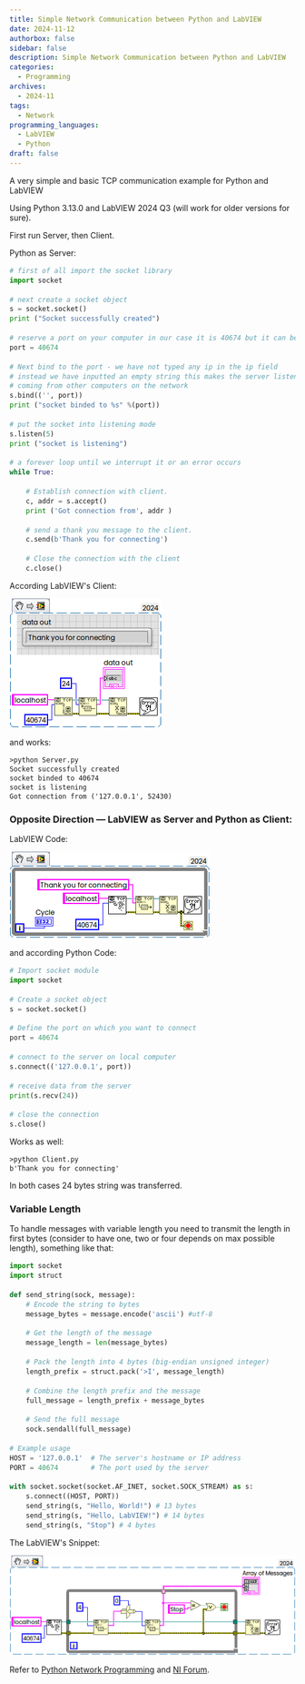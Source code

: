 ```yaml
---
title: Simple Network Communication between Python and LabVIEW
date: 2024-11-12
authorbox: false
sidebar: false
description: Simple Network Communication between Python and LabVIEW
categories:
  - Programming
archives:
  - 2024-11
tags:
  - Network
programming_languages:
  - LabVIEW
  - Python
draft: false
---
```

A very simple and basic TCP communication example for Python and LabVIEW
<!--more-->

Using Python 3.13.0 and LabVIEW 2024 Q3 (will work for older versions for sure).

First run Server, then Client.

Python as Server:

```Python
# first of all import the socket library
import socket

# next create a socket object
s = socket.socket()
print ("Socket successfully created")

# reserve a port on your computer in our case it is 40674 but it can be anything
port = 40674

# Next bind to the port - we have not typed any ip in the ip field
# instead we have inputted an empty string this makes the server listen to requests
# coming from other computers on the network
s.bind(('', port))
print ("socket binded to %s" %(port))

# put the socket into listening mode
s.listen(5)    
print ("socket is listening")

# a forever loop until we interrupt it or an error occurs
while True:

    # Establish connection with client.
    c, addr = s.accept()
    print ('Got connection from', addr )

    # send a thank you message to the client.
    c.send(b'Thank you for connecting')

    # Close the connection with the client
    c.close()
```

According LabVIEW's Client:

![](assets/ClientSnippet.png)

and works:

```markup
>python Server.py
Socket successfully created
socket binded to 40674
socket is listening
Got connection from ('127.0.0.1', 52430)
```

### Opposite Direction — LabVIEW as Server and Python as Client:

LabVIEW Code:

![](assets/ServerSnippet.png)

and according Python Code:

```Python
# Import socket module
import socket

# Create a socket object
s = socket.socket()

# Define the port on which you want to connect
port = 40674

# connect to the server on local computer
s.connect(('127.0.0.1', port))

# receive data from the server
print(s.recv(24))

# close the connection
s.close()
```

Works as well:

```
>python Client.py
b'Thank you for connecting'
```

In both cases 24 bytes string was transferred.

### Variable Length

To handle messages with variable length you need to transmit the length in first bytes (consider to have one, two or four depends on max possible length), something like that:

```python
import socket
import struct

def send_string(sock, message):
    # Encode the string to bytes
    message_bytes = message.encode('ascii') #utf-8
    
    # Get the length of the message
    message_length = len(message_bytes)
    
    # Pack the length into 4 bytes (big-endian unsigned integer)
    length_prefix = struct.pack('>I', message_length)
    
    # Combine the length prefix and the message
    full_message = length_prefix + message_bytes
    
    # Send the full message
    sock.sendall(full_message)

# Example usage
HOST = '127.0.0.1'  # The server's hostname or IP address
PORT = 40674        # The port used by the server

with socket.socket(socket.AF_INET, socket.SOCK_STREAM) as s:
    s.connect((HOST, PORT))
    send_string(s, "Hello, World!") # 13 bytes
    send_string(s, "Hello, LabVIEW!") # 14 bytes
    send_string(s, "Stop") # 4 bytes
```

 The LabVIEW's Snippet:

![](assets/snippet.png)

Refer to [Python Network Programming](https://www.geeksforgeeks.org/python-network-programming/) and [NI Forum](https://forums.ni.com/t5/LabVIEW/i-am-facing-error-56-issue-while-connecting-to-python-how-to/td-p/4408227).
